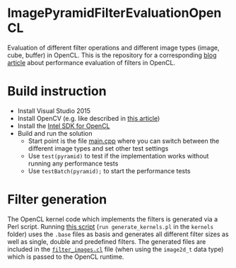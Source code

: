 # ImagePyramidFilterEvaluationOpenCL
Evaluation of different filter operations and different image types (image, cube, buffer) in OpenCL. This is the repository for a corresponding [blog article](https://milania.de/blog/Performance_evaluation_of_image_convolution_with_gradient_filters_in_OpenCL) about performance evaluation of filters in OpenCL.

# Build instruction
- Install Visual Studio 2015
- Install OpenCV (e.g. like described in [this article](https://milania.de/blog/Building_and_configuring_OpenCV_in_Visual_Studio_2015_with_source_code_mapping))
- Install the [Intel SDK for OpenCL](https://software.intel.com/en-us/intel-opencl/download)
- Build and run the solution
  - Start point is the file [main.cpp](ImagePyramidEvaluationOpenCL/ImagePyramidEvaluationOpenCL/main.cpp) where you can switch between the different image types and set other test settings
  - Use `test(pyramid)` to test if the implementation works without running any performance tests
  - Use `testBatch(pyramid);` to start the performance tests

# Filter generation
The OpenCL kernel code which implements the filters is generated via a Perl script. Running [this script](ImagePyramidEvaluationOpenCL/ImagePyramidEvaluationOpenCL/kernels/generate_kernels.pl) (`run generate_kernels.pl` in the `kernels` folder) uses the `.base` files as basis and generates all different filter sizes as well as single, double and predefined filters. The generated files are included in the [`filter_images.cl`](ImagePyramidEvaluationOpenCL/ImagePyramidEvaluationOpenCL/kernels/filter_images.cl) file (when using the `image2d_t` data type) which is passed to the OpenCL runtime.
